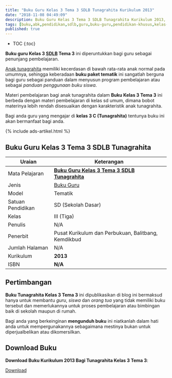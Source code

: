 ```yaml
---
title: "Buku Guru Kelas 3 Tema 3 SDLB Tunagrahita Kurikulum 2013"
date: "2018-11-08 04:49:09"
description: Buku Guru Kelas 3 Tema 3 SDLB Tunagrahita Kurikulum 2013, buku paket tematik yang diperuntukkan bagi guru kelas 3 tunagrahita.
tags: [buku,abk,pendidikan,sdlb,guru,buku-guru,pendidikan-khusus,kelas-3,tunagrahita,tematik,download]
published: true
---
```

* TOC
{:toc}

**Buku guru Kelas 3 <acronym title="Sekolah Dasar Luar Biasa">SDLB</acronym> Tema 3** ini diperuntukkan bagi guru sebagai penunjang pembelajaran.

[Anak tunagrahita](/teori/tunagrahita) memiliki kecerdasan di bawah rata-rata anak normal pada umumnya, sehingga keberadaan **buku paket tematik** ini sangatlah berguna bagi guru sebagai panduan dalam menyusun program pembelajaran atau sebagai *panduan penggunaan buku siswa*.

Materi pembelajaran bagi anak tunagrahita dalam **Buku Kelas 3 Tema 3** ini berbeda dengan materi pembelajaran di kelas sd umum, dimana bobot materinya lebih rendah disesuaikan dengan karakteristik anak tunagrahita.

Bagi anda guru yang mengajar di **kelas 3 C (Tunagrahita)** tentunya buku ini akan bermanfaat bagi anda.

{% include ads-artikel.html %}

## Buku Guru Kelas 3 Tema 3 SDLB Tunagrahita  

|Uraian|Keterangan|
| --- | --- |
|Mata Pelajaran|<a href="/bse/buku-guru-kelas-3-tema-3-tunagrahita-k13" title="Buku Guru Kelas 3 Tema 3 SDLB Tunagrahita"><strong>Buku Guru Kelas 3 Tema 3 SDLB Tunagrahita</strong></a>|
|Jenis|<a href="/bse" title="Buku Guru" target="_blank">Buku Guru</a>|
|Model|Tematik|
|Satuan Pendidikan|SD (Sekolah Dasar)|
|Kelas|III (Tiga)|
|Penulis|N/A|
|Penerbit|Pusat Kurikulum dan Perbukuan, Balitbang, Kemdikbud|
|Jumlah Halaman|N/A|
|Kurikulum|<strong>2013</strong>|
|ISBN|<strong>N/A</strong>|

## Pertimbangan
**Buku Tunagrahita Kelas 3 Tema 3** ini dipublikasikan di blog ini bermaksud hanya untuk membantu _guru_, _siswa_ dan _orang tua_ yang tidak memiliki buku tersebut dan memerlukannya untuk proses pembelajaran atau bimbingan baik di sekolah maupun di rumah.

Bagi anda yang berkeinginan <b>mengunduh buku</b> ini niatkanlah dalam hati anda untuk mempergunakannya sebagaimana mestinya bukan untuk diperjualbelikan atau dikomersilkan.
  
## Download Buku
**Download Buku Kurikulum 2013 Bagi Tunagrahita Kelas 3 Tema 3**:
<p class="center"><a class="button download" href="https://docs.google.com/uc?export=download&id=13MD7VdAA-Y2lR-eZw9j3BiEJiF1xJr8q" rel="nofollow" target="_blank" title="Download">Download</a></p>
